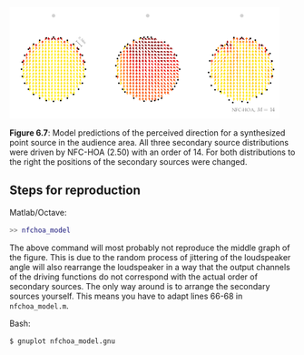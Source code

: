 ![Fig 6.7](fig6_07.png)

**Figure 6.7**: Model predictions of the
perceived direction for a synthesized
point source in the audience area. All
three secondary source distributions
were driven by NFC-HOA (2.50) with an
order of 14. For both distributions to
the right the positions of the secondary
sources were changed.

## Steps for reproduction

Matlab/Octave:
```Matlab
>> nfchoa_model
```
The above command will most probably not reproduce the middle graph of the
figure. This is due to the random process of jittering of the loudspeaker angle
will also rearrange the loudspeaker in a way that the output channels of the
driving functions do not correspond with the actual order of secondary sources.
The only way around is to arrange the secondary sources yourself. This means you
have to adapt lines 66-68 in `nfchoa_model.m`.

Bash:
```Bash
$ gnuplot nfchoa_model.gnu
```
